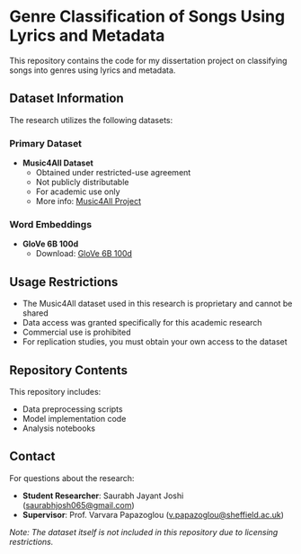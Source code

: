 # Genre Classification of Songs Using Lyrics and Metadata

This repository contains the code for my dissertation project on classifying songs into genres using lyrics and metadata.

## Dataset Information

The research utilizes the following datasets:

### Primary Dataset
- **Music4All Dataset**  
  - Obtained under restricted-use agreement  
  - Not publicly distributable  
  - For academic use only  
  - More info: [Music4All Project](https://sites.google.com/view/contact4music4all)

### Word Embeddings
- **GloVe 6B 100d**  
  - Download: [GloVe 6B 100d](https://nlp.stanford.edu/data/glove.6B.zip)

## Usage Restrictions

- The Music4All dataset used in this research is proprietary and cannot be shared
- Data access was granted specifically for this academic research
- Commercial use is prohibited
- For replication studies, you must obtain your own access to the dataset

## Repository Contents

This repository includes:
- Data preprocessing scripts
- Model implementation code
- Analysis notebooks

## Contact

For questions about the research:
- **Student Researcher**: Saurabh Jayant Joshi (saurabhjosh065@gmail.com)
- **Supervisor**: Prof. Varvara Papazoglou (v.papazoglou@sheffield.ac.uk)

*Note: The dataset itself is not included in this repository due to licensing restrictions.*
